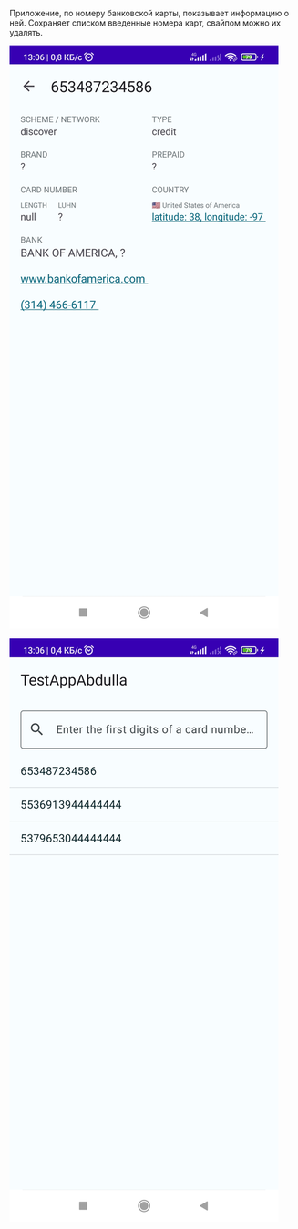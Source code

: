 Приложение, по номеру банковской карты, показывает информацию о ней. Сохраняет списком введенные номера карт, свайпом можно их удалять.


![Image alt](https://github.com/Yodomarin7/TestAppAbdulla/blob/master/1.jpg)


![Image alt](https://github.com/Yodomarin7/TestAppAbdulla/blob/master/2.jpg)
